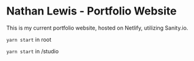 # Nathan Lewis - Portfolio Website

This is my current portfolio website, hosted on Netlify, utilizing Sanity.io.

`yarn start` in root

`yarn start` in /studio